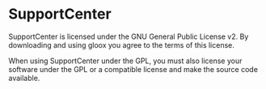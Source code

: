 SupportCenter
=============

SupportCenter is licensed under the GNU General Public License v2.
By downloading and using gloox you agree to the terms of this license.

When using SupportCenter under the GPL, you must also license your software under the GPL or a compatible license 
and make the source code available.
